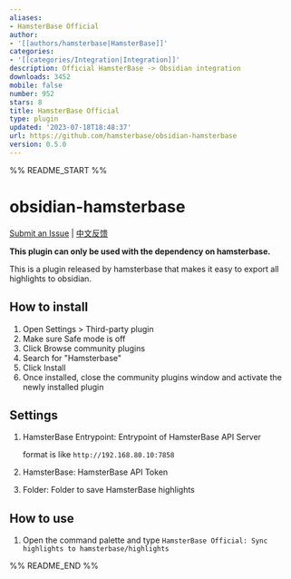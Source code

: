 ```yaml
---
aliases:
- HamsterBase Official
author:
- '[[authors/hamsterbase|HamsterBase]]'
categories:
- '[[categories/Integration|Integration]]'
description: Official HamsterBase -> Obsidian integration
downloads: 3452
mobile: false
number: 952
stars: 8
title: HamsterBase Official
type: plugin
updated: '2023-07-18T18:48:37'
url: https://github.com/hamsterbase/obsidian-hamsterbase
version: 0.5.0
---
```


%% README_START %%

# obsidian-hamsterbase

[Submit an Issue](https://github.com/hamsterbase/hamsterbase/issues) | [中文反馈](https://support.qq.com/product/594778)

**This plugin can only be used with the dependency on hamsterbase.**

This is a plugin released by hamsterbase that makes it easy to export all highlights to obsidian.

## How to install

1. Open Settings > Third-party plugin
2. Make sure Safe mode is off
3. Click Browse community plugins
4. Search for "Hamsterbase"
5. Click Install
6. Once installed, close the community plugins window and activate the newly installed plugin

## Settings

1. HamsterBase Entrypoint: Entrypoint of HamsterBase API Server

   format is like `http://192.168.80.10:7858`

2. HamsterBase: HamsterBase API Token
3. Folder: Folder to save HamsterBase highlights

## How to use

1. Open the command palette and type `HamsterBase Official: Sync highlights to hamsterbase/highlights`


%% README_END %%
